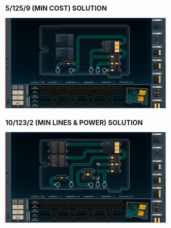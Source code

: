 5/125/9 (MIN COST) SOLUTION
----------------------------

![screenshot0](https://github.com/shiawasenahikari/Shenzhen-IO-Solutions/blob/master/004-animated-esports-sign/screenshot0.png)

10/123/2 (MIN LINES & POWER) SOLUTION
-------------------------------------

![screenshot1](https://github.com/shiawasenahikari/Shenzhen-IO-Solutions/blob/master/004-animated-esports-sign/screenshot1.png)
